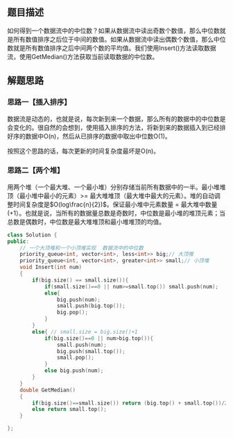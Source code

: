 ## 题目描述

如何得到一个数据流中的中位数？如果从数据流中读出奇数个数值，那么中位数就是所有数值排序之后位于中间的数值。如果从数据流中读出偶数个数值，那么中位数就是所有数值排序之后中间两个数的平均值。我们使用Insert()方法读取数据流，使用GetMedian()方法获取当前读取数据的中位数。

## 解题思路

### 思路一【插入排序】

数据流是动态的，也就是说，每次新到来一个数据，那么所有的数据中的中位数是会变化的。很自然的会想到，使用插入排序的方法，将新到来的数据插入到已经排好序的数据中O(n)，然后从已排序的数据中取出中位数O(1)。

按照这个思路的话，每次更新的时间复杂度最坏是O(n)。

### 思路二【两个堆】

用两个堆（一个最大堆、一个最小堆）分别存储当前所有数据中的一半。最小堆堆顶（最小堆中最小的元素）>= 最大堆堆顶（最大堆中最大的元素）。堆的自动调整时间复杂度是$O(log\frac{n}{2})$。保证最小堆中元素数量 = 最大堆中数量(+1）。也就是说，当所有的数据量总数是奇数时，中位数是最小堆的堆顶元素；当总数是偶数时，中位数是最大堆堆顶和最小堆堆顶的均值。

```cpp
class Solution {
public:
    // 一个大顶堆和一个小顶堆实现  数据流中的中位数
    priority_queue<int, vector<int>, less<int>> big;// 大顶推
    priority_queue<int, vector<int>, greater<int>> small;// 小顶堆
    void Insert(int num)
    {
        if(big.size() == small.size()){
            if(small.size()==0 || num>=small.top()) small.push(num);
            else{
                big.push(num);
                small.push(big.top());
                big.pop();
            }
        }
        else{ // small.size = big.size()+1
            if(big.size()==0 || num>big.top()){
                small.push(num);
                big.push(small.top());
                small.pop();
            }
            else big.push(num);
        }
    }
    double GetMedian()
    { 
        if(big.size()==small.size()) return (big.top() + small.top())/2.0;
        else return small.top();
    }

};
```

